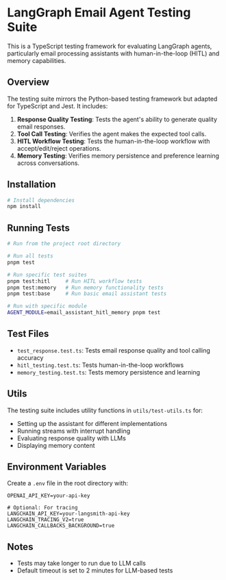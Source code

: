 # LangGraph Email Agent Testing Suite

This is a TypeScript testing framework for evaluating LangGraph agents, particularly email processing assistants with human-in-the-loop (HITL) and memory capabilities.

## Overview

The testing suite mirrors the Python-based testing framework but adapted for TypeScript and Jest. It includes:

1. **Response Quality Testing**: Tests the agent's ability to generate quality email responses.
2. **Tool Call Testing**: Verifies the agent makes the expected tool calls.
3. **HITL Workflow Testing**: Tests the human-in-the-loop workflow with accept/edit/reject operations.
4. **Memory Testing**: Verifies memory persistence and preference learning across conversations.

## Installation

```bash
# Install dependencies
npm install
```

## Running Tests

```bash
# Run from the project root directory

# Run all tests
pnpm test

# Run specific test suites
pnpm test:hitl     # Run HITL workflow tests
pnpm test:memory   # Run memory functionality tests
pnpm test:base     # Run basic email assistant tests

# Run with specific module
AGENT_MODULE=email_assistant_hitl_memory pnpm test
```

## Test Files

- `test_response.test.ts`: Tests email response quality and tool calling accuracy
- `hitl_testing.test.ts`: Tests human-in-the-loop workflows
- `memory_testing.test.ts`: Tests memory persistence and learning

## Utils

The testing suite includes utility functions in `utils/test-utils.ts` for:

- Setting up the assistant for different implementations
- Running streams with interrupt handling
- Evaluating response quality with LLMs
- Displaying memory content

## Environment Variables

Create a `.env` file in the root directory with:

```
OPENAI_API_KEY=your-api-key

# Optional: For tracing
LANGCHAIN_API_KEY=your-langsmith-api-key
LANGCHAIN_TRACING_V2=true
LANGCHAIN_CALLBACKS_BACKGROUND=true
```

## Notes

- Tests may take longer to run due to LLM calls
- Default timeout is set to 2 minutes for LLM-based tests 